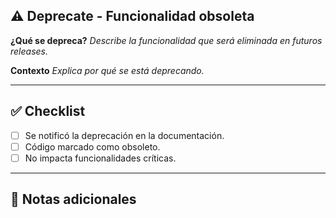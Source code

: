 ## ⚠️ Deprecate - Funcionalidad obsoleta

**¿Qué se depreca?**
_Describe la funcionalidad que será eliminada en futuros releases._

**Contexto**
_Explica por qué se está deprecando._

---

## ✅ Checklist

- [ ] Se notificó la deprecación en la documentación.
- [ ] Código marcado como obsoleto.
- [ ] No impacta funcionalidades críticas.

---

## 🚀 Notas adicionales
